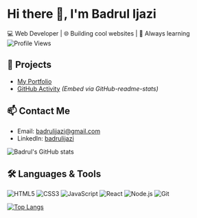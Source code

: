 # Hi there 👋, I'm Badrul Ijazi

💻 Web Developer | 🌐 Building cool websites | 🚀 Always learning
![Profile Views](https://komarev.com/ghpvc/?username=D4NG02&label=Profile%20views&color=0e75b6&style=flat)

## 🚀 Projects
- [My Portfolio](https://badrulijazi.com/)
- [GitHub Activity](#) _(Embed via GitHub-readme-stats)_

## 📫 Contact Me
- Email: badrulijazi@gmail.com
- LinkedIn: [badrulijazi](www.linkedin.com/in/badrulijazi)

![Badrul's GitHub stats](https://github-readme-stats.vercel.app/api?username=D4NG02&show_icons=true)

## 🛠️ Languages & Tools
![HTML5](https://img.shields.io/badge/HTML5-E34F26?style=flat&logo=html5&logoColor=white)
![CSS3](https://img.shields.io/badge/CSS3-1572B6?style=flat&logo=css3&logoColor=white)
![JavaScript](https://img.shields.io/badge/JavaScript-F7DF1E?style=flat&logo=javascript&logoColor=black)
![React](https://img.shields.io/badge/React-20232A?style=flat&logo=react&logoColor=61DAFB)
![Node.js](https://img.shields.io/badge/Node.js-339933?style=flat&logo=nodedotjs&logoColor=white)
![Git](https://img.shields.io/badge/Git-F05032?style=flat&logo=git&logoColor=white)

[![Top Langs](https://github-readme-stats.vercel.app/api/top-langs/?username=D4NG02&layout=compact&langs_count=8&theme=default)](https://github.com/anuraghazra/github-readme-stats)
